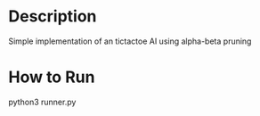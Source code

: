 # Description
Simple implementation of an tictactoe AI using alpha-beta pruning

# How to Run
python3 runner.py
